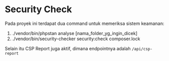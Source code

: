 # Security Check

Pada proyek ini terdapat dua command untuk memeriksa sistem keamanan:
1. ./vendor/bin/phpstan analyse [nama_folder_yg_ingin_dicek]
2. ./vendor/bin/security-checker security:check composer.lock

Selain itu CSP Report juga aktif, dimana endpointnya adalah `/api/csp-report`

